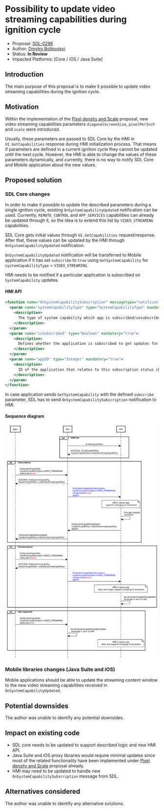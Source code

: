 # Possibility to update video streaming capabilities during ignition cycle

* Proposal: [SDL-0296](0296-Update-video-streaming-capabilities-during-ignition-cycle.md)
* Author: [Dmytro Boltovskyi](https://github.com/dboltovskyi)
* Status: **In Review**
* Impacted Platforms: [Core / iOS / Java Suite]

## Introduction

The main purpose of this proposal is to make it possible to update video streaming capabilities during the ignition cycle.

## Motivation

Within the implementation of the [Pixel density and Scale](https://github.com/smartdevicelink/sdl_evolution/blob/master/proposals/0179-pixel-density-and-scale.md) proposal, new video streaming capabilities parameters `diagonalScreenSize`, `pixelPerInch` and `scale` were introduced.

Usually, these parameters are passed to SDL Core by the HMI in `UI.GetCapabilities` response during HMI initialization process. That means if parameters are defined in a current ignition cycle they cannot be updated until the next cycle.
However, the HMI is able to change the values of these parameters dynamically, and currently, there is no way to notify SDL Core and Mobile application about the new values.

## Proposed solution

### SDL Core changes

In order to make it possible to update the described parameters during a single ignition cycle, existing `OnSystemCapabilityUpdated` notification can be used.
Currently, `REMOTE_CONTROL` and `APP_SERVICES` capabilities can already be updated through it, so the idea is to extend this list by `VIDEO_STREAMING` capabilities.

SDL Core gets initial values through `UI.GetCapabilities` request/response.
After that, these values can be updated by the HMI through `OnSystemCapabilityUpdated` notification.

`OnSystemCapabilityUpdated` notification will be transferred to Mobile application if it has set `subscribe` to `true` using `GetSystemCapability` for `systemCapabilityType` = `VIDEO_STREAMING`.

HMI needs to be notified if a particular application is subscribed on `SystemCapability` updates.

#### HMI API

```xml
<function name="OnSystemCapabilitySubscription" messagetype="notification">
  <param name="systemCapabilityType" type="SystemCapabilityType" mandatory="true">
    <description>
      The type of system capability which app is subscribed/unsubscribed to.
    </description>
  </param>
  <param name="isSubscribed" type="Boolean" mandatory="true">
    <description>
      Defines whether the application is subscribed to get updates for the defined systemCapabilityType.
    </description>
  </param>
  <param name="appID" type="Integer" mandatory="true">
    <description>
      ID of the application that relates to this subscription status change.
    </description>
  </param>
</function>
```

In case application sends `GetSystemCapability` with the defined `subscribe` parameter, SDL has to send `OnSystemCapabilitySubscription` notification to HMI.

#### Sequence diagram

![Sequence diagram](/assets/proposals/NNNN-Update-video-streaming-capabilities-during-ignition-cycle/sequence_diagram.png)

### Mobile libraries changes (Java Suite and iOS)

Mobile applications should be able to update the streaming content window to the new video streaming capabilities received in `OnSystemCapabilityUpdated`.

## Potential downsides

The author was unable to identify any potential downsides.

## Impact on existing code

* SDL core needs to be updated to support described logic and new HMI API.
* Java Suite and iOS proxy libraries would require minimal updates since most of the related functionality have been implemented under [Pixel density and Scale](https://github.com/smartdevicelink/sdl_evolution/blob/master/proposals/0179-pixel-density-and-scale.md) proposal already.
* HMI may need to be updated to handle new `OnSystemCapabilitySubscription` message from SDL.

## Alternatives considered

The author was unable to identify any alternative solutions.
